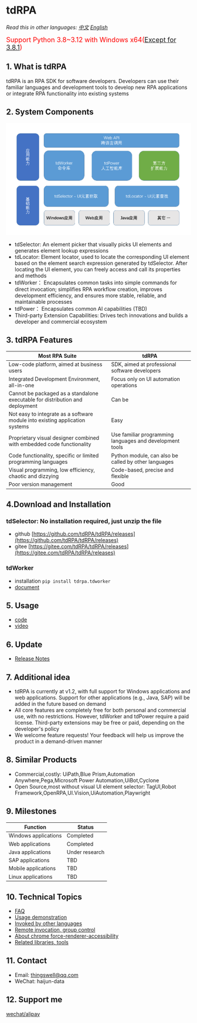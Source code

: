 # tdRPA

*Read this in other languages: [中文](./README_cn.md) [English](./README.md)*

<span style="color:red;font-size:18px">Support Python 3.8~3.12 with Windows x64([Except for 3.8.1](https://github.com/yinkaisheng/Python-UIAutomation-for-Windows))</span>

## 1. What is tdRPA
tdRPA is an RPA SDK for software developers. Developers can use their familiar languages and development tools to develop new RPA applications or integrate RPA functionality into existing systems

## 2. System Components
![tdRPA架构](./market/tdRPA架构.png)
- tdSelector: An element picker that visually picks UI elements and generates element lookup expressions
- tdLocator: Element locator, used to locate the corresponding UI element based on the element search expression generated by tdSelector. After locating the UI element, you can freely access and call its properties and methods
- tdWorker： Encapsulates common tasks into simple commands for direct invocation; simplifies RPA workflow creation, improves development efficiency, and ensures more stable, reliable, and maintainable processes
- tdPower： Encapsulates common AI capabilities (TBD)
- Third-party Extension Capabilities: Drives tech innovations and builds a developer and commercial ecosystem

## 3. tdRPA Features
|**Most RPA Suite**   |  **tdRPA** |
| ------------ | ------------ |
|Low-code platform, aimed at business users|SDK, aimed at professional software developers|
|Integrated Development Environment, all-in-one|Focus only on UI automation operations|
|Cannot be packaged as a standalone executable for distribution and deployment|Can be|
|Not easy to integrate as a software module into existing application systems|Easy|
|Proprietary visual designer combined with embedded code functionality|Use familiar programming languages and development tools|
|Code functionality, specific or limited programming languages|Python module, can also be called by other languages|
|Visual programming, low efficiency, chaotic and dizzying|Code-based, precise and flexible|
|Poor version management|Good|

## 4.Download and Installation
### tdSelector: No installation required, just unzip the file
- github [https://github.com/tdRPA/tdRPA/releases](https://github.com/tdRPA/tdRPA/releases)
- gitee [https://gitee.com/tdRPA/tdRPA/releases](https://gitee.com/tdRPA/tdRPA/releases)
### tdWorker
- installation `pip install tdrpa.tdworker`
- [document](https://gitee.com/tdworker/command/wikis/pages)

## 5. Usage
- [code](./demo)
- [video](https://space.bilibili.com/27639838/lists/2460456)

## 6. Update
- [Release Notes](./release)

## 7. Additional idea
- tdRPA is currently at v1.2, with full support for Windows applications and web applications. Support for other applications (e.g., Java, SAP) will be added in the future based on demand
- All core features are completely free for both personal and commercial use, with no restrictions. However, tdWorker and tdPower require a paid license. Third-party extensions may be free or paid, depending on the developer's policy
- We welcome feature requests! Your feedback will help us improve the product in a demand-driven manner

## 8. Similar Products
- Commercial,costly: UiPath,Blue Prism,Automation Anywhere,Pega,Microsoft Power Automation,UiBot,Cyclone
- Open Source,most without visual UI element selector: TagUI,Robot Framework,OpenRPA,UI.Vision,UiAutomation,Playwright

## 9. Milestones
|**Function**   |  **Status** |
| ------------ | ------------ |
|Windows applications| Completed |
|Web applications| Completed |
|Java applications| Under research |
|SAP applications| TBD |
|Mobile applications| TBD |
|Linux applications| TBD |

## 10. Technical Topics
- [FAQ](./topic/faq.md)
- [Usage demonstration](./topic/demo.md)
- [Invoked by other languages](./topic/interop.md)
- [Remote invocation, group control](./topic/rpc.md)
- [About chrome force-renderer-accessibility](./topic/chrome.md)
- [Related libraries, tools](./topic/toolset.md)

## 11. Contact
- Email: thingswell@qq.com
- WeChat: haijun-data

## 12. Support me
[wechat/alipay](./topic/zan.md)